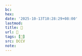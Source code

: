 ```yaml
---
bc:
hex:
date: '2025-10-13T10:28:29+08:00'
lastmod:
title: 􅡾
url: 􅡾
tags: [𪗐]
src: DCCV
note:
---
```

